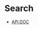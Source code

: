 
# Search 
- [API DOC]( https://docs.google.com/document/d/10GpEuKZE2g96DFJT3HKq6wIEMhPC-kkMZhXNn2jHHXc/edit#heading=h.pk7hlyf9s8j )
